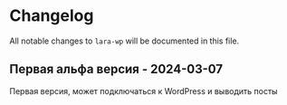 # Changelog

All notable changes to `lara-wp` will be documented in this file.

## Первая альфа версия - 2024-03-07

Первая версия, может подключаться к WordPress и выводить посты
